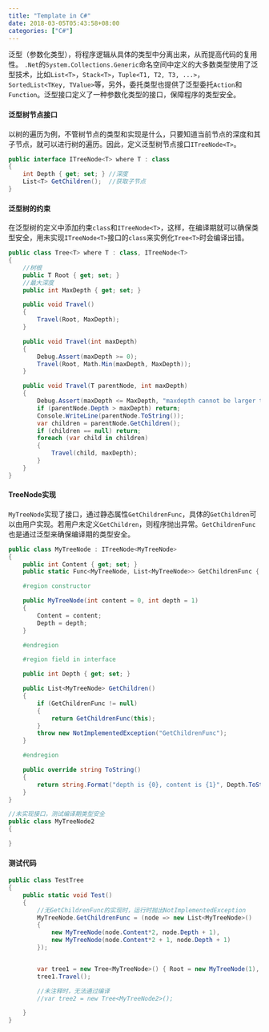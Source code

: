 ```yaml
---
title: "Template in C#"
date: 2018-03-05T05:43:58+08:00
categories: ["C#"]
---
```


泛型（参数化类型），将程序逻辑从具体的类型中分离出来，从而提高代码的复用性。
`.Net`的`System.Collections.Generic`命名空间中定义的大多数类型使用了泛型技术，比如`List<T>`，`Stack<T>`，`Tuple<T1, T2, T3, ...>`，`SortedList<TKey, TValue>`等，另外，委托类型也提供了泛型委托`Action`和`Function`。泛型接口定义了一种参数化类型的接口，保障程序的类型安全。


#### 泛型树节点接口

以树的遍历为例，不管树节点的类型和实现是什么，只要知道当前节点的深度和其子节点，就可以进行树的遍历。因此，定义泛型树节点接口`ITreeNode<T>`。

```cs
public interface ITreeNode<T> where T : class
{
    int Depth { get; set; } //深度
    List<T> GetChildren();	//获取子节点
}
```

#### 泛型树的约束

在泛型树的定义中添加约束`class`和`ITreeNode<T>`，这样，在编译期就可以确保类型安全，用未实现`ITreeNode<T>`接口的`class`来实例化`Tree<T>`时会编译出错。

```cs
public class Tree<T> where T : class, ITreeNode<T>
{
    //树根
    public T Root { get; set; }
    //最大深度
    public int MaxDepth { get; set; }

    public void Travel()
    {
        Travel(Root, MaxDepth);
    }

    public void Travel(int maxDepth)
    {
        Debug.Assert(maxDepth >= 0);
        Travel(Root, Math.Min(maxDepth, MaxDepth));
    }

    public void Travel(T parentNode, int maxDepth)
    {
        Debug.Assert(maxDepth <= MaxDepth, "maxdepth cannot be larger than tree Maxdepth");
        if (parentNode.Depth > maxDepth) return;
        Console.WriteLine(parentNode.ToString());
        var children = parentNode.GetChildren();
        if (children == null) return;
        foreach (var child in children)
        {
            Travel(child, maxDepth);
        }
    }
}
```

#### TreeNode实现


`MyTreeNode`实现了接口，通过静态属性`GetChildrenFunc`，具体的`GetChildren`可以由用户实现。若用户未定义`GetChildren`，则程序抛出异常。`GetChildrenFunc`也是通过泛型来确保编译期的类型安全。


```cs
public class MyTreeNode : ITreeNode<MyTreeNode>
{
    public int Content { get; set; }
    public static Func<MyTreeNode, List<MyTreeNode>> GetChildrenFunc { get; set; }

    #region constructor

    public MyTreeNode(int content = 0, int depth = 1)
    {
        Content = content;
        Depth = depth;
    }

    #endregion

    #region field in interface

    public int Depth { get; set; }

    public List<MyTreeNode> GetChildren()
    {
        if (GetChildrenFunc != null)
        {
            return GetChildrenFunc(this);
        }
        throw new NotImplementedException("GetChildrenFunc");
    }

    #endregion

    public override string ToString()
    {
        return string.Format("depth is {0}, content is {1}", Depth.ToString(), Content.ToString());
    }
}

//未实现接口，测试编译期类型安全
public class MyTreeNode2
{

}
```

#### 测试代码

```cs
public class TestTree
{
    public static void Test()
    {
        //无GetChildrenFunc的实现时，运行时抛出NotImplementedException
        MyTreeNode.GetChildrenFunc = (node => new List<MyTreeNode>()
        {
            new MyTreeNode(node.Content*2, node.Depth + 1),
            new MyTreeNode(node.Content*2 + 1, node.Depth + 1)
        });


        var tree1 = new Tree<MyTreeNode>() { Root = new MyTreeNode(1), MaxDepth = 3 };
        tree1.Travel();

        //未注释时，无法通过编译
        //var tree2 = new Tree<MyTreeNode2>();

    }
}
```